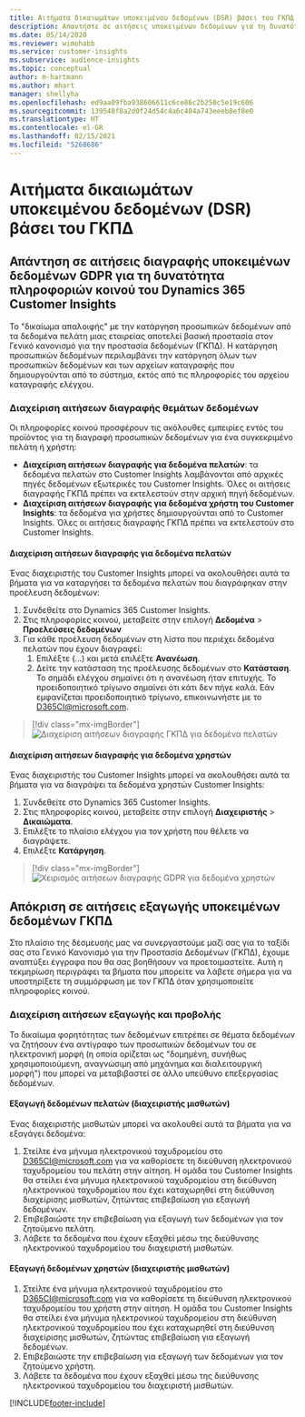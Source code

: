 ```yaml
---
title: Αιτήματα δικαιωμάτων υποκειμένου δεδομένων (DSR) βάσει του ΓΚΠΔ | Microsoft Docs
description: Απαντήστε σε αιτήσεις υποκειμένων δεδομένων για τη δυνατότητα πληροφοριών κοινού του Dynamics 365 Customer Insights.
ms.date: 05/14/2020
ms.reviewer: wimohabb
ms.service: customer-insights
ms.subservice: audience-insights
ms.topic: conceptual
author: m-hartmann
ms.author: mhart
manager: shellyha
ms.openlocfilehash: ed9aa09fba938606611c6ce86c2b250c5e19c606
ms.sourcegitcommit: 139548f8a2d0f24d54c4a6c404a743eeeb8ef8e0
ms.translationtype: HT
ms.contentlocale: el-GR
ms.lasthandoff: 02/15/2021
ms.locfileid: "5268686"
---
```

# <a name="data-subject-rights-dsr-requests-under-gdpr"></a>Αιτήματα δικαιωμάτων υποκειμένου δεδομένων (DSR) βάσει του ΓΚΠΔ

## <a name="responding-to-gdpr-data-subject-delete-requests-for-dynamics-365-customer-insights-audience-insights-capability"></a>Απάντηση σε αιτήσεις διαγραφής υποκειμένων δεδομένων GDPR για τη δυνατότητα πληροφοριών κοινού του Dynamics 365 Customer Insights

Το "δικαίωμα απαλοιφής" με την κατάργηση προσωπικών δεδομένων από τα δεδομένα πελάτη μιας εταιρείας αποτελεί βασική προστασία στον Γενικό κανονισμό για την προστασία δεδομένων (ΓΚΠΔ). Η κατάργηση προσωπικών δεδομένων περιλαμβάνει την κατάργηση όλων των προσωπικών δεδομένων και των αρχείων καταγραφής που δημιουργούνται από το σύστημα, εκτός από τις πληροφορίες του αρχείου καταγραφής ελέγχου.

### <a name="manage-data-subject-delete-requests"></a>Διαχείριση αιτήσεων διαγραφής θεμάτων δεδομένων

Οι πληροφορίες κοινού προσφέρουν τις ακόλουθες εμπειρίες εντός του προϊόντος για τη διαγραφή προσωπικών δεδομένων για ένα συγκεκριμένο πελάτη ή χρήστη:

- **Διαχείριση αιτήσεων διαγραφής για δεδομένα πελατών**: τα δεδομένα πελατών στο Customer Insights λαμβάνονται από αρχικές πηγές δεδομένων εξωτερικές του Customer Insights. Όλες οι αιτήσεις διαγραφής ΓΚΠΔ πρέπει να εκτελεστούν στην αρχική πηγή δεδομένων.
- **Διαχείριση αιτήσεων διαγραφής για δεδομένα χρήστη του Customer Insights**: τα δεδομένα για χρήστες δημιουργούνται από το Customer Insights. Όλες οι αιτήσεις διαγραφής ΓΚΠΔ πρέπει να εκτελεστούν στο Customer Insights.

#### <a name="manage-delete-requests-for-customer-data"></a>Διαχείριση αιτήσεων διαγραφής για δεδομένα πελατών

Ένας διαχειριστής του Customer Insights μπορεί να ακολουθήσει αυτά τα βήματα για να καταργήσει τα δεδομένα πελατών που διαγράφηκαν στην προέλευση δεδομένων:

1. Συνδεθείτε στο Dynamics 365 Customer Insights.
2. Στις πληροφορίες κοινού, μεταβείτε στην επιλογή **Δεδομένα** > **Προελεύσεις δεδομένων**
3. Για κάθε προέλευση δεδομένων στη λίστα που περιέχει δεδομένα πελατών που έχουν διαγραφεί:
   1. Επιλέξτε (...) και μετά επιλέξτε **Ανανέωση**.
   2. Δείτε την κατάσταση της προέλευσης δεδομένων στο **Κατάσταση**. Το σημάδι ελέγχου σημαίνει ότι η ανανέωση ήταν επιτυχής. Το προειδοποιητικό τρίγωνο σημαίνει ότι κάτι δεν πήγε καλά. Εάν εμφανίζεται προειδοποιητικό τρίγωνο, επικοινωνήστε με το D365CI@microsoft.com.

> [!div class="mx-imgBorder"]
> ![Διαχείριση αιτήσεων διαγραφής ΓΚΠΔ για δεδομένα πελατών](media/gdpr-data-sources.png "Διαχείριση αιτήσεων διαγραφής ΓΚΠΔ για δεδομένα πελατών")

#### <a name="manage-delete-requests-for-user-data"></a>Διαχείριση αιτήσεων διαγραφής για δεδομένα χρηστών

Ένας διαχειριστής του Customer Insights μπορεί να ακολουθήσει αυτά τα βήματα για να διαγράψει τα δεδομένα χρηστών Customer Insights:

1. Συνδεθείτε στο Dynamics 365 Customer Insights.
2. Στις πληροφορίες κοινού, μεταβείτε στην επιλογή **Διαχειριστής** > **Δικαιώματα**.
3. Επιλέξτε το πλαίσιο ελέγχου για τον χρήστη που θέλετε να διαγράψετε.
4. Επιλέξτε **Κατάργηση**.

> [!div class="mx-imgBorder"]
> ![Χειρισμός αιτήσεων διαγραφής GDPR για δεδομένα χρηστών](media/gdpr-permissions.png "Χειρισμός αιτήσεων διαγραφής GDPR για δεδομένα χρηστών")

## <a name="responding-to-gdpr-data-subject-export-requests"></a>Απόκριση σε αιτήσεις εξαγωγής υποκειμένων δεδομένων ΓΚΠΔ

Στο πλαίσιο της δέσμευσής μας να συνεργαστούμε μαζί σας για το ταξίδι σας στο Γενικό Κανονισμό για την Προστασία Δεδομένων (ΓΚΠΔ), έχουμε αναπτύξει έγγραφα που θα σας βοηθήσουν να προετοιμαστείτε. Αυτή η τεκμηρίωση περιγράφει τα βήματα που μπορείτε να λάβετε σήμερα για να υποστηρίξετε τη συμμόρφωση με τον ΓΚΠΔ όταν χρησιμοποιείτε πληροφορίες κοινού.

### <a name="manage-export-and-view-requests"></a>Διαχείριση αιτήσεων εξαγωγής και προβολής

Το δικαίωμα φορητότητας των δεδομένων επιτρέπει σε θέματα δεδομένων να ζητήσουν ένα αντίγραφο των προσωπικών δεδομένων του σε ηλεκτρονική μορφή (η οποία ορίζεται ως "δομημένη, συνήθως χρησιμοποιούμενη, αναγνώσιμη από μηχάνημα και διαλειτουργική μορφή") που μπορεί να μεταβιβαστεί σε άλλο υπεύθυνο επεξεργασίας δεδομένων.

#### <a name="export-customer-data-tenant-admin"></a>Εξαγωγή δεδομένων πελατών (διαχειριστής μισθωτών)

Ένας διαχειριστής μισθωτών μπορεί να ακολουθεί αυτά τα βήματα για να εξαγάγει δεδομένα:

1. Στείλτε ένα μήνυμα ηλεκτρονικού ταχυδρομείου στο D365CI@microsoft.com για να καθορίσετε τη διεύθυνση ηλεκτρονικού ταχυδρομείου του πελάτη στην αίτηση. Η ομάδα του Customer Insights θα στείλει ένα μήνυμα ηλεκτρονικού ταχυδρομείου στη διεύθυνση ηλεκτρονικού ταχυδρομείου που έχει καταχωρηθεί στη διεύθυνση διαχείρισης μισθωτών, ζητώντας επιβεβαίωση για εξαγωγή δεδομένων.
2. Επιβεβαιώστε την επιβεβαίωση για εξαγωγή των δεδομένων για τον ζητούμενο πελάτη.
3. Λάβετε τα δεδομένα που έχουν εξαχθεί μέσω της διεύθυνσης ηλεκτρονικού ταχυδρομείου του διαχειριστή μισθωτών.

#### <a name="export-user-data-tenant-admin"></a>Εξαγωγή δεδομένων χρηστών (διαχειριστής μισθωτών)

1. Στείλτε ένα μήνυμα ηλεκτρονικού ταχυδρομείου στο D365CI@microsoft.com για να καθορίσετε τη διεύθυνση ηλεκτρονικού ταχυδρομείου του χρήστη στην αίτηση. Η ομάδα του Customer Insights θα στείλει ένα μήνυμα ηλεκτρονικού ταχυδρομείου στη διεύθυνση ηλεκτρονικού ταχυδρομείου που έχει καταχωρηθεί στη διεύθυνση διαχείρισης μισθωτών, ζητώντας επιβεβαίωση για εξαγωγή δεδομένων.
2. Επιβεβαιώστε την επιβεβαίωση για εξαγωγή των δεδομένων για τον ζητούμενο χρήστη.
3. Λάβετε τα δεδομένα που έχουν εξαχθεί μέσω της διεύθυνσης ηλεκτρονικού ταχυδρομείου του διαχειριστή μισθωτών.


[!INCLUDE[footer-include](../includes/footer-banner.md)]